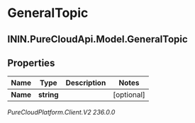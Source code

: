 # GeneralTopic

## ININ.PureCloudApi.Model.GeneralTopic

## Properties

|Name | Type | Description | Notes|
|------------ | ------------- | ------------- | -------------|
| **Name** | **string** |  | [optional] |



_PureCloudPlatform.Client.V2 236.0.0_
